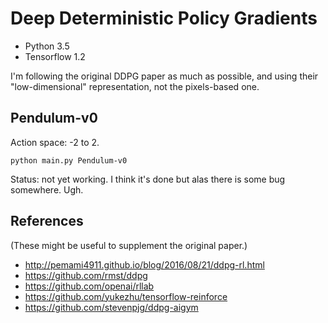 # Deep Deterministic Policy Gradients

- Python 3.5
- Tensorflow 1.2

I'm following the original DDPG paper as much as possible, and using their
"low-dimensional" representation, not the pixels-based one.

## Pendulum-v0

Action space: -2 to 2.

```
python main.py Pendulum-v0
```

Status: not yet working. I think it's done but alas there is some bug somewhere.
Ugh.


## References

(These might be useful to supplement the original paper.)

- http://pemami4911.github.io/blog/2016/08/21/ddpg-rl.html
- https://github.com/rmst/ddpg
- https://github.com/openai/rllab
- https://github.com/yukezhu/tensorflow-reinforce
- https://github.com/stevenpjg/ddpg-aigym
